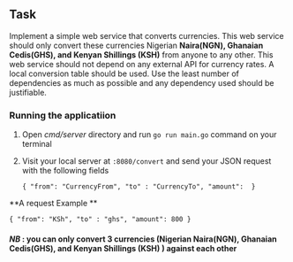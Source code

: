 ## Task

Implement a simple web service that converts currencies. This web service should only convert these currencies Nigerian 
**Naira(NGN), Ghanaian Cedis(GHS), and Kenyan Shillings (KSH)** from anyone to any other. This web service should not depend
on any external API for currency rates. A local conversion table should be used. Use the least number of dependencies as 
much as possible and any dependency used should be justifiable.

### Running the applicatiion

1. Open _cmd/server_ directory and run `go run main.go` command on your terminal
2. Visit your local server at `:8080/convert` and send your JSON request with the 
   following fields 
   
   `{
   "from": "CurrencyFrom",
   "to" : "CurrencyTo",
   "amount": 
   }`
   
**A request Example **

`{
"from": "KSh",
"to" : "ghs",
"amount": 800
}`

#### _NB_ : you can only convert 3 currencies (Nigerian Naira(NGN), Ghanaian Cedis(GHS), and Kenyan Shillings (KSH) ) against each other
